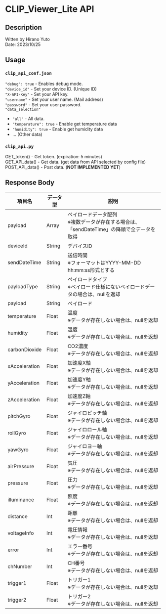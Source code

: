 # CLIP_Viewer_Lite API

## Description
Witten by Hirano Yuto<br>
Date: 2023/10/25<br>

## Usage
### `clip_api_conf.json`
`"debug": true` - Enables debug mode.  <br>
`"device_id"` - Set your device ID. (Unique ID)<br>
`"X-API-Key"` - Set your API key.<br>
`"username"` - Set your user name. (Mail address)<br>
`"password"` - Set your user password.<br>
`"data_selection"` <br>
- `"all"` - All data. 
- `"temperature": true` - Enable get temperature data
- `"humidity": true` - Enable get humidity data
- ... (Other data)

### `clip_api.py`
GET_token() - Get token. (expiration: 5 minutes)<br>
GET_API_data() - Get data. (get data from API selected by config file)<br>
POST_API_data() - Post data. (**NOT IMPLEMENTED YET**)<br>

## Response Body
| 項目名 | データ型 | 説明 |
|-|-|-|  
| payload | Array | ペイロードデータ配列<br>※複数データが存在する場合は、「sendDateTime」の降順で全データを取得 |
| deviceId | String | デバイスID |
| sendDateTime | String | 送信時間<br>※フォーマットはYYYY-MM-DD hh:mm:ss形式とする |
| payloadType | String | ペイロードタイプ<br>※ペイロード仕様にないペイロードデータの場合は、nullを返却 |
| payload | String | ペイロード |
| temperature | Float | 温度<br>※データが存在しない場合は、nullを返却 |
| humidity | Float | 湿度<br>※データが存在しない場合は、nullを返却 |  
| carbonDioxide | Float | CO2濃度<br>※データが存在しない場合は、nullを返却 |
| xAcceleration | Float | 加速度X軸<br>※データが存在しない場合は、nullを返却 |
| yAcceleration | Float | 加速度Y軸<br>※データが存在しない場合は、nullを返却 |
| zAcceleration | Float | 加速度Z軸<br>※データが存在しない場合は、nullを返却 |
| pitchGyro | Float | ジャイロピッチ軸<br>※データが存在しない場合は、nullを返却 |
| rollGyro | Float | ジャイロロール軸<br>※データが存在しない場合は、nullを返却 |
| yawGyro | Float | ジャイロヨー軸<br>※データが存在しない場合は、nullを返却 |
| airPressure | Float | 気圧<br>※データが存在しない場合は、nullを返却 |
| pressure | Float | 圧力<br>※データが存在しない場合は、nullを返却 |
| illuminance | Float | 照度<br>※データが存在しない場合は、nullを返却 |
| distance | Int | 距離<br>※データが存在しない場合は、nullを返却 |
| voltageInfo | Int | 電圧情報 <br>※データが存在しない場合は、nullを返却 |
| error | Int | エラー番号<br>※データが存在しない場合は、nullを返却 |
| chNumber | Int | CH番号<br>※データが存在しない場合は、nullを返却 |
| trigger1 | Float | トリガー1<br>※データが存在しない場合は、nullを返却 |
| trigger2 | Float | トリガー2<br>※データが存在しない場合は、nullを返却 |
